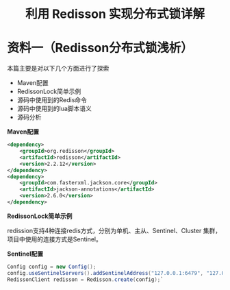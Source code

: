 <center><h1>利用 Redisson 实现分布式锁详解</h1></center>

# 资料一（Redisson分布式锁浅析）

本篇主要是对以下几个方面进行了探索

- Maven配置
- RedissonLock简单示例
- 源码中使用到的Redis命令
- 源码中使用到的lua脚本语义
- 源码分析

**Maven配置**

```xml
<dependency>
    <groupId>org.redisson</groupId>
    <artifactId>redisson</artifactId>
    <version>2.2.12</version>
</dependency>
<dependency>
    <groupId>com.fasterxml.jackson.core</groupId>
    <artifactId>jackson-annotations</artifactId>
    <version>2.6.0</version>
</dependency>
```

**RedissonLock简单示例**

redission支持4种连接redis方式，分别为单机、主从、Sentinel、Cluster 集群，项目中使用的连接方式是Sentinel。

**Sentinel配置**

```java
Config config = new Config();
config.useSentinelServers().addSentinelAddress("127.0.0.1:6479", "127.0.0.1:6489").setMasterName("master").setPassword("password").setDatabase(0);
RedissonClient redisson = Redisson.create(config);`
```

